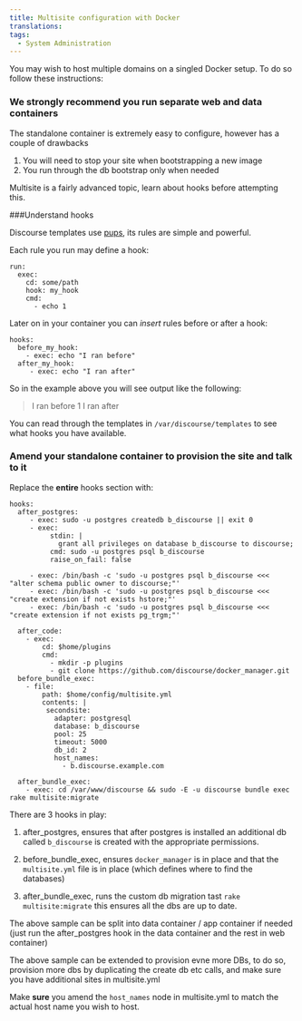 ```yaml
---
title: Multisite configuration with Docker
translations:
tags:
  - System Administration
---
```


You may wish to host multiple domains on a singled Docker setup. To do so follow these instructions:

### We strongly recommend you run separate web and data containers

The standalone container is extremely easy to configure, however has a couple of drawbacks

1. You will need to stop your site when bootstrapping a new image
2. You run through the db bootstrap only when needed 

Multisite is a fairly advanced topic, learn about hooks before attempting this. 

###Understand hooks

Discourse templates use [pups][1], its rules are simple and powerful. 

Each rule you run may define a hook: 

```
run:
  exec:
    cd: some/path
    hook: my_hook
    cmd:
      - echo 1
```

Later on in your container you can *insert* rules before or after a hook:

```
hooks:
  before_my_hook:
    - exec: echo "I ran before"
  after_my_hook:
     - exec: echo "I ran after"
```

So in the example above you will see output like the following:

> I ran before
> 1
> I ran after

You can read through the templates in `/var/discourse/templates` to see what hooks you have available.

### Amend your standalone container to provision the site and talk to it

Replace the **entire** hooks section with:

```text
hooks:
  after_postgres:
     - exec: sudo -u postgres createdb b_discourse || exit 0
     - exec:
          stdin: |
            grant all privileges on database b_discourse to discourse;
          cmd: sudo -u postgres psql b_discourse
          raise_on_fail: false

     - exec: /bin/bash -c 'sudo -u postgres psql b_discourse <<< "alter schema public owner to discourse;"'
     - exec: /bin/bash -c 'sudo -u postgres psql b_discourse <<< "create extension if not exists hstore;"'
     - exec: /bin/bash -c 'sudo -u postgres psql b_discourse <<< "create extension if not exists pg_trgm;"'

  after_code:
    - exec:
        cd: $home/plugins
        cmd:
          - mkdir -p plugins
          - git clone https://github.com/discourse/docker_manager.git
  before_bundle_exec:
    - file:
        path: $home/config/multisite.yml
        contents: |
         secondsite:
           adapter: postgresql
           database: b_discourse
           pool: 25
           timeout: 5000
           db_id: 2
           host_names:
             - b.discourse.example.com

  after_bundle_exec:
    - exec: cd /var/www/discourse && sudo -E -u discourse bundle exec rake multisite:migrate
```

There are 3 hooks in play:

1. after_postgres, ensures that after postgres is installed an additional db called `b_discourse` is created with the appropriate permissions. 

2. before_bundle_exec, ensures `docker_manager` is in place and that the `multisite.yml` file is in place (which defines where to find the databases)

3. after_bundle_exec, runs the custom db migration tast `rake multisite:migrate` this ensures all the dbs are up to date.


The above sample can be split into data container  / app container if needed (just run the after_postgres hook in the data container and the rest in web container) 

The above sample can be extended to provision evne more DBs, to do so, provision more dbs by duplicating the create db etc calls, and make sure you have additional sites in multisite.yml

Make **sure** you amend the `host_names` node in multisite.yml to match the actual host name you wish to host. 

  [1]: https://github.com/samsaffron/pups